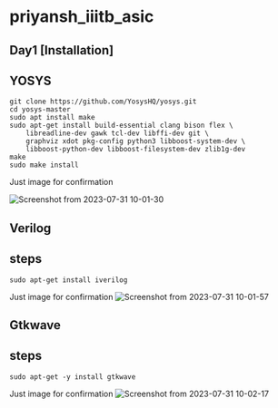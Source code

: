 # priyansh_iiitb_asic
## Day1 [Installation]
## YOSYS
```
git clone https://github.com/YosysHQ/yosys.git
cd yosys-master 
sudo apt install make 
sudo apt-get install build-essential clang bison flex \
    libreadline-dev gawk tcl-dev libffi-dev git \
    graphviz xdot pkg-config python3 libboost-system-dev \
    libboost-python-dev libboost-filesystem-dev zlib1g-dev
make 
sudo make install
```
Just image for confirmation

![Screenshot from 2023-07-31 10-01-30](https://github.com/Priyanshiiitb/priyansh_iiitb_asic/assets/140998626/e8c1e5b8-70cc-4ece-b397-bb656cf40baa)


## Verilog
## steps
```
sudo apt-get install iverilog
```
Just image for confirmation
![Screenshot from 2023-07-31 10-01-57](https://github.com/Priyanshiiitb/priyansh_iiitb_asic/assets/140998626/8c624e10-1b35-46b0-8fd4-9a9939897254)

## Gtkwave
## steps
```
sudo apt-get -y install gtkwave
```
Just image for confirmation
![Screenshot from 2023-07-31 10-02-17](https://github.com/Priyanshiiitb/priyansh_iiitb_asic/assets/140998626/33ed1cb2-3fd6-47fd-b471-28b0506cf52e)

